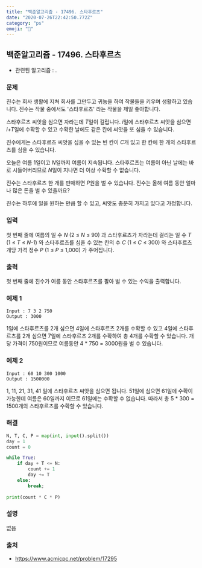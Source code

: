 ```yaml
---
title: "백준알고리즘 - 17496. 스타후르츠"
date: "2020-07-26T22:42:50.772Z"
category: "ps"
emoji: "🌟"
---
```


## 백준알고리즘 - 17496. 스타후르츠

- 관련된 알고리즘 : .

### 문제

진수는 회사 생활에 지쳐 회사를 그만두고 귀농을 하여 작물들을 키우며 생활하고 있습니다. 진수는 작물 중에서도 '스타후르츠' 라는 작물을 제일 좋아합니다.

스타후르츠 씨앗을 심으면 자라는데 *T*일이 걸립니다. *i*일에 스타후르츠 씨앗을 심으면 *i+T*일에 수확할 수 있고 수확한 날에도 같은 칸에 씨앗을 또 심을 수 있습니다.

진수에게는 스타후르츠 씨앗을 심을 수 있는 빈 칸이 *C*개 있고 한 칸에 한 개의 스타후르츠를 심을 수 있습니다.

오늘은 여름 1일이고 *N*일까지 여름이 지속됩니다. 스타후르츠는 여름이 아닌 날에는 바로 시들어버리므로 *N*일이 지나면 더 이상 수확할 수 없습니다.

진수는 스타후르츠 한 개를 판매하면 *P*원을 벌 수 있습니다. 진수는 올해 여름 동안 얼마나 많은 돈을 벌 수 있을까요?

진수는 하루에 일을 원하는 만큼 할 수 있고, 씨앗도 충분히 가지고 있다고 가정합니다.

### 입력

첫 번째 줄에 여름의 일 수 *N* (2 ≤ *N* ≤ 90) 과 스타후르츠가 자라는데 걸리는 일 수 *T* (1 ≤ *T* ≤ *N-1*) 와 스타후르츠를 심을 수 있는 칸의 수 *C* (1 ≤ *C* ≤ 300) 와 스타후르츠 개당 가격 정수 *P* (1 ≤ *P* ≤ 1,000) 가 주어집니다.

### 출력

첫 번째 줄에 진수가 여름 동안 스타후르츠를 팔아 벌 수 있는 수익을 출력합니다.

### 예제 1

```
Input : 7 3 2 750
Output : 3000
```

1일에 스타후르츠를 2개 심으면 4일에 스타후르츠 2개를 수확할 수 있고 4일에 스타후르츠를 2개 심으면 7일에 스타후르츠 2개를 수확하여 총 4개를 수확할 수 있습니다. 개당 가격이 750원이므로 여름동안 4 * 750 = 3000원을 벌 수 있습니다.

### 예제 2

```
Input : 60 10 300 1000
Output : 1500000
```

1, 11, 21, 31, 41 일에 스타후르츠 씨앗을 심으면 됩니다. 51일에 심으면 61일에 수확이 가능한데 여름은 60일까지 이므로 61일에는 수확할 수 없습니다. 따라서 총 5 * 300 = 1500개의 스타후르츠를 수확할 수 있습니다.

### 해결

```python
N, T, C, P = map(int, input().split())
day = 1
count = 0

while True:
    if day + T <= N:
        count += 1
        day += T
    else:
        break;
    
print(count * C * P)
```

### 설명

없음

### 출처

- https://www.acmicpc.net/problem/17295
